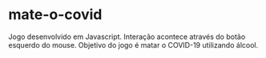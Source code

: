 # mate-o-covid
Jogo desenvolvido em Javascript. Interação acontece através do botão esquerdo do mouse. Objetivo do jogo é matar o COVID-19 utilizando álcool.
